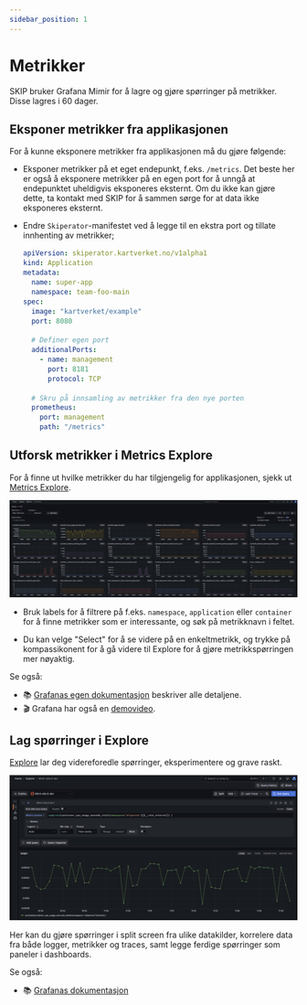 ```yaml
---
sidebar_position: 1
---
```



# Metrikker

SKIP bruker Grafana Mimir for å lagre og gjøre spørringer på metrikker. Disse lagres i 60 dager.

## Eksponer metrikker fra applikasjonen

For å kunne eksponere metrikker fra applikasjonen må du gjøre følgende:

* Eksponer metrikker på et eget endepunkt, f.eks. `/metrics`. Det beste her er også å eksponere metrikker på en egen port for å unngå at endepunktet uheldigvis eksponeres eksternt. Om du ikke kan gjøre dette, ta kontakt med SKIP for å sammen sørge for at data ikke eksponeres eksternt.

* Endre `Skiperator`-manifestet ved å legge til en ekstra port og tillate innhenting av metrikker;

    ```yaml
    apiVersion: skiperator.kartverket.no/v1alpha1
    kind: Application
    metadata:
      name: super-app
      namespace: team-foo-main
    spec:
      image: "kartverket/example"
      port: 8080

      # Definer egen port
      additionalPorts:
        - name: management
          port: 8181
          protocol: TCP

      # Skru på innsamling av metrikker fra den nye porten
      prometheus:
        port: management
        path: "/metrics"
    ```

## Utforsk metrikker i Metrics Explore

For å finne ut hvilke metrikker du har tilgjengelig for applikasjonen, sjekk ut [Metrics Explore](https://monitoring.kartverket.cloud/explore/metrics).

![Metrics Explore](./images/grafana-metrics-explore.png)

* Bruk labels for å filtrere på f.eks. `namespace`, `application` eller `container` for å finne metrikker som er interessante, og søk på metrikknavn i feltet.

* Du kan velge "Select" for å se videre på en enkeltmetrikk, og trykke på kompassikonent for å gå videre til Explore for å gjøre metrikkspørringen mer nøyaktig.

Se også:

* 📚 [Grafanas egen dokumentasjon](https://grafana.com/docs/grafana/latest/explore/simplified-exploration/metrics/) beskriver alle detaljene.
* 🎬 Grafana har også en [demovideo](https://www.youtube.com/watch?v=UWTsYTe5Gy4).

## Lag spørringer i Explore

[Explore](https://monitoring.kartverket.cloud/explore) lar deg videreforedle spørringer, eksperimentere og grave raskt.

![Grafana Explore mode](./images/grafana-explore.png)

Her kan du gjøre spørringer i split screen fra ulike datakilder, korrelere data fra både logger, metrikker og traces, samt legge ferdige spørringer som paneler i dashboards.

Se også:

* 📚 [Grafanas dokumentasjon](https://grafana.com/docs/grafana/latest/explore/get-started-with-explore/)
